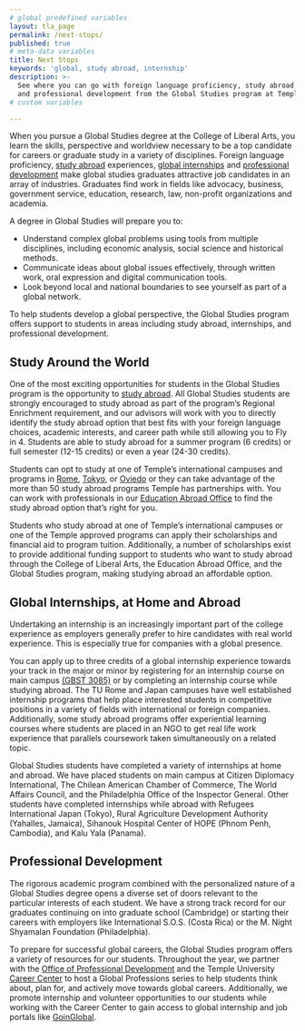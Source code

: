 ```yaml
---
# global predefined variables
layout: tla_page
permalink: /next-stops/
published: true
# meta-data variables
title: Next Stops
keywords: 'global, study abroad, internship'
description: >-
  See where you can go with foreign language proficiency, study abroad experiences, global internships,
  and professional development from the Global Studies program at Temple University’s College of Liberal Arts.
# custom variables

---
```

When you pursue a Global Studies degree at the College of Liberal Arts, you learn the skills, perspective and worldview necessary to be a top candidate for careers or graduate study in a variety of disciplines. Foreign language proficiency, [study abroad](#study-around-the-world) experiences, [global internships](#global-internships-at-home-and-abroad) and [professional development](#professional-development) make global studies graduates attractive job candidates in an array of industries. Graduates find work in fields like advocacy, business, government service, education, research, law, non-profit organizations and academia.

A degree in Global Studies will prepare you to:

- Understand complex global problems using tools from multiple disciplines, including economic analysis, social science and historical methods.
- Communicate ideas about global issues effectively, through written work, oral expression and digital communication tools.
- Look beyond local and national boundaries to see yourself as part of a global network.

To help students develop a global perspective, the Global Studies program offers support to students in areas including study abroad, internships, and professional development.  

## Study Around the World
One of the most exciting opportunities for students in the Global Studies program is the opportunity to [study abroad](http://studyabroad.temple.edu/). All Global Studies students are strongly encouraged to study abroad as part of the program’s Regional Enrichment requirement, and our advisors will work with you to directly identify the study abroad option that best fits with your foreign language choices, academic interests, and career path while still allowing you to Fly in 4. Students are able to study abroad for a summer program (6 credits) or full semester (12-15 credits) or even a year (24-30 credits).

Students can opt to study at one of Temple’s international campuses and programs in [Rome](https://studyabroad.temple.edu/rome), [Tokyo](https://studyabroad.temple.edu/tokyo), or [Oviedo](https://studyabroad.temple.edu/spain) or they can take advantage of the more than 50 study abroad programs Temple has partnerships with. You can work with professionals in our [Education Abroad Office](https://studyabroad.temple.edu/) to find the study abroad option that’s right for you.

Students who study abroad at one of Temple’s international campuses or one of the Temple approved programs can apply their scholarships and financial aid to program tuition. Additionally, a number of scholarships exist to provide additional funding support to students who want to study abroad through the College of Liberal Arts, the Education Abroad Office, and the Global Studies program, making studying abroad an affordable option.

## Global Internships, at Home and Abroad
Undertaking an internship is an increasingly important part of the college experience as employers generally prefer to hire candidates with real world experience. This is especially true for companies with a global presence.  

You can apply up to three credits of a global internship experience towards your track in the major or minor by registering for an internship course on main campus [(GBST 3085)](https://bulletin.temple.edu/search/?P=GBST%203085) or by completing an internship course while studying abroad. The TU Rome and Japan campuses have well established internship programs that help place interested students in competitive positions in a variety of fields with international or foreign companies. Additionally, some study abroad programs offer experiential learning courses where students are placed in an NGO to get real life work experience that parallels coursework taken simultaneously on a related topic.

Global Studies students have completed a variety of internships at home and abroad. We have placed students on main campus at Citizen Diplomacy International, The Chilean American Chamber of Commerce, The World Affairs Council, and the Philadelphia Office of the Inspector General. Other students have completed internships while abroad with Refugees International Japan (Tokyo), Rural Agriculture Development Authority (Yahalles, Jamaica), Sihanouk Hospital Center of HOPE (Phnom Penh, Cambodia), and Kalu Yala (Panama).

## Professional Development  
The rigorous academic program combined with the personalized nature of a Global Studies degree opens a diverse set of doors relevant to the particular interests of each student. We have a strong track record for our graduates continuing on into graduate school (Cambridge) or starting their careers with employers like International S.O.S. (Costa Rica) or the M. Night Shyamalan Foundation (Philadelphia).

To prepare for successful global careers, the Global Studies program offers a variety of resources for our students. Throughout the year, we partner with the [Office of Professional Development](http://liberalarts.temple.edu/advising/professional-development) and the Temple University [Career Center](http://www.temple.edu/provost/careercenter/) to host a Global Professions series to help students think about, plan for, and actively move towards global careers. Additionally, we promote internship and volunteer opportunities to our students while working with the Career Center to gain access to global internship and job portals like [GoinGlobal](https://online.goinglobal.com).
